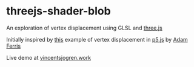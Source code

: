 # threejs-shader-blob

An exploration of vertex displacement using GLSL and [three.js](https://github.com/mrdoob/three.js/)

Initially inspired by [this](https://github.com/aferriss/p5jsShaderExamples/tree/gh-pages/6_3d/6-2_vertexDisplacement) example of vertex displacement in [p5.js](https://github.com/processing/p5.js) by [Adam Ferris](https://github.com/aferriss/)

Live demo at [vincentsjogren.work](https://vincentsjogren.work)
